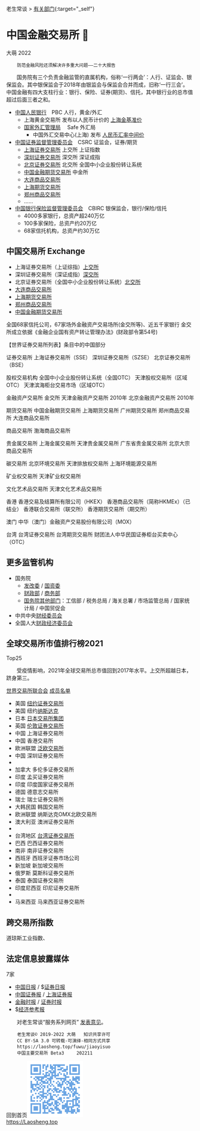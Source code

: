 老生常谈 > [有关部门](.){:target="_self"}
<base target="_blank">
<meta property="og:type" content="website" /><!-- article -->
<meta property="og:site_name" content="老生常谈">
<meta property="og:title" content="中国金融交易所，改革开放出成果 💱">
<meta property="og:description" content="证券股市交易、黄金期货交易、外汇、保险、信托">
<meta property="og:image" content="📈">

中国金融交易所 💱
================
大萌	2022

		防范金融风险还须解决许多重大问题——二十大报告

　　国务院有三个负责金融监管的直属机构，俗称‘一行两会’：人行、证监会、银保监会。其中银保监会于2018年由银监会与保监会合并而成，旧称‘一行三会’。　中国金融有四大支柱行业：银行、保险、证券(期货)、信托，其中银行业的总市值超过后面三者之和。

* [中国人民银行](http://www.pbc.gov.cn/)　PBC 人行，黄金/外汇
  * 上海黄金交易所 发布以人民币计价的 [上海金基准价](https://www.sge.com.cn/sjzx/jzj)
  - [国家外汇管理局](https://www.safe.gov.cn/) 　Safe 外汇局
    * 中国外汇交易中心(上海) 发布 [人民币汇率中间价](https://www.chinamoney.com.cn/chinese/bkccpr/)
* [中国证券监督管理委员会](http://www.csrc.gov.cn/)　CSRC 证监会，证券/期货
  * [上海证券交易所](http://www.sse.com.cn) 上交所 上证指数
  * [深圳证券交易所](https://www.szse.cn/) 深交所 深证成指
  * [北京证券交易所](http://www.bse.cn) 北交所 全国中小企业股份转让系统
  * [中国金融期货交易所](http://www.cffex.com.cn) 中金所
  * [大连商品交易所](http://www.dce.com.cn) 
  * [上海期货交易所](https://www.shfe.com.cn)
  * [郑州商品交易所](http://www.czce.com.cn)
  * ……
* [中国银行保险监督管理委员会](http://www.cbirc.gov.cn/)　CBIRC 银保监会，银行/保险/信托
  - 4000多家银行，总资产超240万亿
  -  100多家保险，总资产约20万亿
  -   68家信托机构，总资产约30万亿



中国交易所 Exchange
------------------

* 上海证券交易所（上证综指）[上交所](http://www.sse.com.cn) 
* 深圳证券交易所（深证成指）[深交所](https://www.szse.cn/)
* 北京证券交易所（全国中小企业股份转让系统）[北交所](http://www.bse.cn)
* [大连商品交易所](http://www.dce.com.cn)
* [上海期货交易所](https://www.shfe.com.cn)
* [郑州商品交易所](http://www.czce.com.cn)
* [中国金融期货交易所](http://www.cffex.com.cn)

全国68家信托公司，67家场外金融资产交易场所(金交所等)、近五千家银行
金交所成立依据《金融企业国有资产转让管理办法》(财政部令第54号)


【世界证券交易所列表】条目中的中国部分

证券交易所
    上海证券交易所（SSE）
    深圳证券交易所（SZSE）
    北京证券交易所（BSE）

股权交易机构
    全国中小企业股份转让系统（全国OTC）
    天津股权交易所（区域OTC）
    天津滨海柜台交易市场（区域OTC）

金融资产交易所	金交所
	天津金融资产交易所	2010年
	北京金融资产交易所	2010年

期货交易所
    中国金融期货交易所
    上海期货交易所
    广州期货交易所
    郑州商品交易所
    大连商品交易所

商品交易所
    渤海商品交易所

贵金属交易所
    上海金属交易所
    天津贵金属交易所
    广东省贵金属交易所
    北京大宗商品交易所

碳交易所
    北京环境交易所
    天津排放权交易所
    上海环境能源交易所

矿业权交易所
    天津矿业权交易所

文化艺术品交易所
    天津文化艺术品交易所

香港
    香港交易及结算所有限公司（HKEX）
    香港商品交易所（简称HKMEx）（已结业）
    香港联合交易所（联交所）
    香港期货交易所（期交所）

澳门
    中华（澳门）金融资产交易股份有限公司（MOX）

台湾
    台湾证券交易所
    台湾期货交易所
    财团法人中华民国证券柜台买卖中心（OTC）


更多监管机构
-----------

* 国务院
  * [发改委](https://www.ndrc.gov.cn/) / [国资委](http://www.sasac.gov.cn/)
  * [财政部](http://www.mof.gov.cn/) / [商务部](http://www.mofcom.gov.cn/)
  * [国务院其他部门](zhongyang)：工信部 / 税务总局 / 海关总署 / 市场监管总局 / 国家统计局 / 中国贸促会
* 中共中央[财经委员会](https://www.12371.cn/special/cjw/)
* 全国人大[财政经济委员会](http://www.npc.gov.cn/npc/c34377/czjjwyh.shtml) 


全球交易所市值排行榜2021
----------------------
Top25

　　受疫情影响，2021年全球交易所总市值回到2017年水平。上交所超越日本，跻身第三。

[世界交易所联合会](https://www.world-exchanges.org) 
[成员名单](https://www.world-exchanges.org/membership-events)

*	美国 [纽约证券交易所](https://www.nyse.com)
*	美国 纽约[纳斯达克](https://www.nasdaq.com)
*	日本 [日本交易所集团](https://www.jpx.co.jp/chinese)
*	英国 [伦敦证券交易所](https://www.londonstockexchange.com)
*	中国 上海证券交易所
*	中国 香港交易所
*	欧洲联盟 [泛欧交易所](https://www.euronext.com/zh/)
*	中国 深圳证券交易所
*	
*	加拿大 多伦多证券交易所
*	印度 孟买证券交易所
*	印度 印度国家证券交易所
*	德国 德意志交易所
*	瑞士 瑞士证券交易所
*	大韩民国 韩国交易所
*	欧洲联盟 纳斯达克OMX北欧交易所
*	澳大利亚 澳洲证券交易所
*	
*	台湾地区 [台湾证券交易所]()
*	巴西 巴西证券交易所
*	南非 南非证券交易所
*	西班牙 西班牙证券市场公司
*	新加坡 新加坡交易所
*	俄罗斯 莫斯科证券交易所
*	泰国 泰国证券交易所
*	印度尼西亚 印尼证券交易所
*	
*	马来西亚 马来西亚证券交易所


跨交易所指数
-----------

道琼斯工业指数、


法定信息披露媒体
---------------
7家

*	[中国日报](https://www.chinadaily.com.cn) / $[证券日报](http://www.zqrb.cn)
*	[中国证券报](https://www.cs.com.cn) / [上海证券报](https://www.cnstock.com)
* 	[金融时报](https://www.financialnews.com.cn) / [证券时报](https://www.stcn.com)
*	$[经济参考报](http://www.jjckb.cn)



　　对老生常谈“服务系列网页” [发表意见](https://xoyondo.com/mb/1pCcfaaGsziZ5el )。

```
	老生常谈© 2019-2022 大萌   知识共享许可
	CC BY-SA 3.0 可转载-可演绎-相同方式共享
	https://laosheng.top/fuwu/jiaoyisuo
	中国主要交易所	Beta3	　202211
```
回到首页<a href=".." title="返回老生常谈首页"><img src="../indexQR-Blue.png" /></a>  
https://Laosheng.top  

